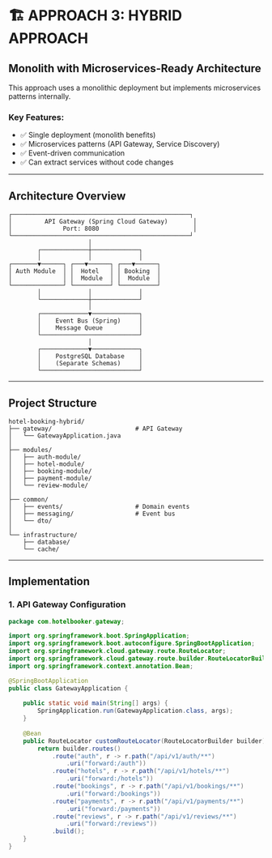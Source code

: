 # 🏗️ APPROACH 3: HYBRID APPROACH

## Monolith with Microservices-Ready Architecture

This approach uses a monolithic deployment but implements microservices patterns internally.

### Key Features:
- ✅ Single deployment (monolith benefits)
- ✅ Microservices patterns (API Gateway, Service Discovery)
- ✅ Event-driven communication
- ✅ Can extract services without code changes

---

## Architecture Overview

```
┌─────────────────────────────────────────────────┐
│         API Gateway (Spring Cloud Gateway)       │
│              Port: 8080                          │
└─────────────────────────────────────────────────┘
                      │
        ┌─────────────┼─────────────┐
        │             │             │
┌───────▼──────┐ ┌───▼──────┐ ┌───▼──────┐
│ Auth Module  │ │  Hotel   │ │ Booking  │
│              │ │  Module  │ │  Module  │
└──────────────┘ └──────────┘ └──────────┘
        │             │             │
        └─────────────┼─────────────┘
                      │
        ┌─────────────▼─────────────┐
        │    Event Bus (Spring)     │
        │    Message Queue          │
        └───────────────────────────┘
                      │
        ┌─────────────▼─────────────┐
        │    PostgreSQL Database    │
        │    (Separate Schemas)     │
        └───────────────────────────┘
```

---

## Project Structure

```
hotel-booking-hybrid/
├── gateway/                       # API Gateway
│   └── GatewayApplication.java
│
├── modules/
│   ├── auth-module/
│   ├── hotel-module/
│   ├── booking-module/
│   ├── payment-module/
│   └── review-module/
│
├── common/
│   ├── events/                    # Domain events
│   ├── messaging/                 # Event bus
│   └── dto/
│
└── infrastructure/
    ├── database/
    └── cache/
```

---

## Implementation

### 1. API Gateway Configuration

```java
package com.hotelbooker.gateway;

import org.springframework.boot.SpringApplication;
import org.springframework.boot.autoconfigure.SpringBootApplication;
import org.springframework.cloud.gateway.route.RouteLocator;
import org.springframework.cloud.gateway.route.builder.RouteLocatorBuilder;
import org.springframework.context.annotation.Bean;

@SpringBootApplication
public class GatewayApplication {
    
    public static void main(String[] args) {
        SpringApplication.run(GatewayApplication.class, args);
    }
    
    @Bean
    public RouteLocator customRouteLocator(RouteLocatorBuilder builder) {
        return builder.routes()
            .route("auth", r -> r.path("/api/v1/auth/**")
                .uri("forward:/auth"))
            .route("hotels", r -> r.path("/api/v1/hotels/**")
                .uri("forward:/hotels"))
            .route("bookings", r -> r.path("/api/v1/bookings/**")
                .uri("forward:/bookings"))
            .route("payments", r -> r.path("/api/v1/payments/**")
                .uri("forward:/payments"))
            .route("reviews", r -> r.path("/api/v1/reviews/**")
                .uri("forward:/reviews"))
            .build();
    }
}
```

